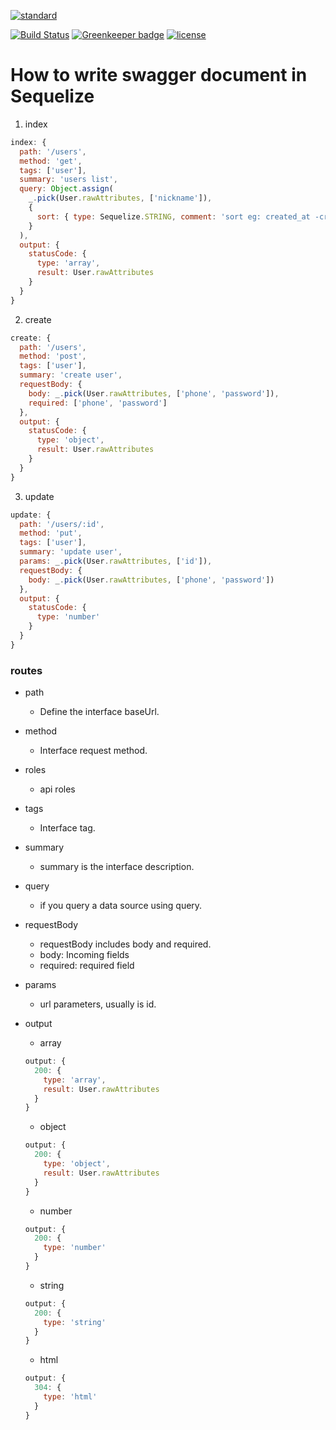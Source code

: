 [![standard][standard-image]][standard-url]

[![Build Status](https://github.com/AlfieriChou/galen/workflows/ci/badge.svg?branch=master&event=push)](https://github.com/AlfieriChou/galen/actions)
[![Greenkeeper badge](https://badges.greenkeeper.io/AlfieriChou/galen.svg)](https://greenkeeper.io/)
[![license][license-image]][license-url]

# How to write swagger document in Sequelize

1. index

  ```javascript
  index: {
    path: '/users',
    method: 'get',
    tags: ['user'],
    summary: 'users list',
    query: Object.assign(
      _.pick(User.rawAttributes, ['nickname']),
      {
        sort: { type: Sequelize.STRING, comment: 'sort eg: created_at -created_at' }
      }
    ),
    output: {
      statusCode: {
      	type: 'array',
      	result: User.rawAttributes
      }
    }
  }
  ```
	
2. create

  ```javascript
  create: {
    path: '/users',
    method: 'post',
    tags: ['user'],
    summary: 'create user',
    requestBody: {
      body: _.pick(User.rawAttributes, ['phone', 'password']),
      required: ['phone', 'password']
    },
    output: {
      statusCode: {
      	type: 'object',
      	result: User.rawAttributes
      }
    }
  }
  ```

3. update

  ```javascript
  update: {
    path: '/users/:id',
    method: 'put',
    tags: ['user'],
    summary: 'update user',
    params: _.pick(User.rawAttributes, ['id']),
    requestBody: {
      body: _.pick(User.rawAttributes, ['phone', 'password'])
    },
    output: {
      statusCode: {
      	type: 'number'
      }
    }
  }
  ```

### routes

* path
  * Define the interface baseUrl.

* method
  * Interface request method.

* roles
  * api roles

* tags
  * Interface tag.

* summary
  * summary is the interface description.

* query
  * if you query a data source using query.

* requestBody
  * requestBody includes body and required.
  * body: Incoming fields
  * required: required field

* params
  * url parameters, usually is id.

* output

  * array

  ```javascript
  output: {
    200: {
      type: 'array',
      result: User.rawAttributes
    }
  }
  ```

  * object
  
  ```javascript
  output: {
    200: {
      type: 'object',
      result: User.rawAttributes
    }
  }
  ```

  * number
  
  ```javascript
  output: {
    200: {
      type: 'number'
    }
  }
  ```

  * string
  
  ```javascript
  output: {
    200: {
      type: 'string'
    }
  }
  ```

  * html

  ```javascript
  output: {
    304: {
      type: 'html'
    }
  }
  ```

[license-image]: https://img.shields.io/badge/License-MIT-yellow.svg
[license-url]: https://opensource.org/licenses/MIT
[standard-image]:
https://cdn.rawgit.com/standard/standard/master/badge.svg
[standard-url]:
https://github.com/standard/standard
